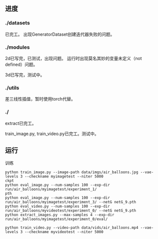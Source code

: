## 进度

### ./datasets
已完工。
出现GeneratorDataset创建迭代器失败的问题。

### ./modules
2d已写完，已测试，出现问题。
运行时出现莫名其妙的变量未定义（not defined）问题。

3d已写完，测试中。

### ./utils
差三线性插值，暂时使用torch代替。

### ./
extract已完工。

train_image.py, train_video.py已完工。测试中。

## 运行

训练

```shell
python train_image.py --image-path data/imgs/air_balloons.jpg --vae-levels 3 --checkname myimagetest --niter 5000
ckpt
python eval_image.py --num-samples 100 --exp-dir run/air_balloons/myimagetest/experiment_1/
pth
python eval_image.py --num-samples 100 --exp-dir run/air_balloons/myimagetest/experiment_3/ --netG netG_9.pth
python eval_video.py --num-samples 100 --exp-dir run/air_balloons/myvideotest/experiment_0/ --netG netG_9.pth
python extract_images.py --max-samples 4 --exp-dir run/air_balloons/myimagetest/experiment_0/eval/

python train_video.py --video-path data/vids/air_balloons.mp4 --vae-levels 3 --checkname myvideotest --niter 5000
```
